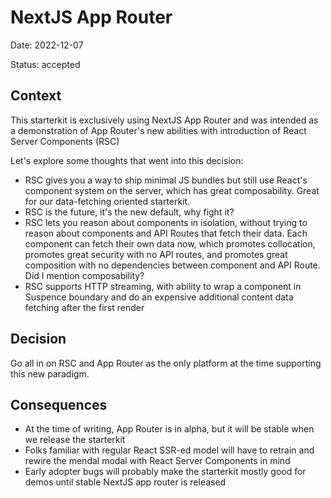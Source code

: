 # NextJS App Router

Date: 2022-12-07

Status: accepted

## Context

This starterkit is exclusively using NextJS App Router and was intended as a demonstration of App Router's new abilities with introduction of React Server Components (RSC)

Let's explore some thoughts that went into this decision:
- RSC gives you a way to ship minimal JS bundles but still use React's component system on the server, which has great composability. Great for our data-fetching oriented starterkit.
- RSC is the future, it's the new default, why fight it?
- RSC lets you reason about components in isolation, without trying to reason about components and API Routes that fetch their data. Each component can fetch their own data now, which promotes collocation, promotes great security with no API routes, and promotes great composition with no dependencies between component and API Route. Did I mention composability?
- RSC supports HTTP streaming, with ability to wrap a component in Suspence boundary and do an expensive additional content data fetching after the first render

## Decision

Go all in on RSC and App Router as the only platform at the time supporting this new paradigm.

## Consequences

- At the time of writing, App Router is in alpha, but it will be stable when we release the starterkit
- Folks familiar with regular React SSR-ed model will have to retrain and rewire the mendal modal with React Server Components in mind
- Early adopter bugs will probably make the starterkit mostly good for demos until stable NextJS app router is released
